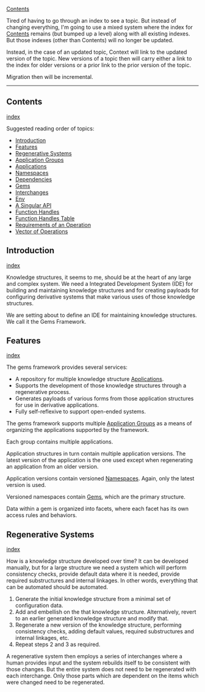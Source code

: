 [Contents](../../Contents.md)

Tired of having to go through an index to see a topic. But instead of changing everything, I'm going to use a mixed system where the index for [Contents](../../Contents.md) remains (but bumped up a level) along with all existing indexes. But those indexes (other than Contents) will no longer be updated.

Instead, in the case of an updated topic, Context will link to the updated version of the topic. New versions of a topic then will carry either a link to the index for older versions or a prior link to the prior version of the topic.

Migration then will be incremental.

---

## Contents
[index](../../Contents.md)

Suggested reading order of topics:

- [Introduction](May-12-2022.md#Introduction)
- [Features](May-12-2022.md#Features)
- [Regenerative Systems](May-12-2022.md#Regenerative%20Systems)
- [Application Groups](../../Older%20Topic%20Indexes/Application%20Groups.md)
- [Applications](../../Older%20Topic%20Indexes/Applications.md)
- [Namespaces](../../Older%20Topic%20Indexes/Namespaces.md)
- [Dependencies](../../Older%20Topic%20Indexes/Dependencies.md)
- [Gems](../../Older%20Topic%20Indexes/Gems.md)
- [Interchanges](../../Older%20Topic%20Indexes/Interchanges.md)
- [Env](../../Older%20Topic%20Indexes/Env.md)
- [A Singular API](../../Older%20Topic%20Indexes/A%20Singular%20API.md)
- [Function Handles](../../Older%20Topic%20Indexes/Function%20Handles.md)
- [Function Handles Table](../../Older%20Topic%20Indexes/Function%20Handles%20Table.md)
- [Requirements of an Operation](../../Older%20Topic%20Indexes/Requirements%20of%20an%20Operation.md)
- [Vector of Operations](../../Older%20Topic%20Indexes/Vector%20of%20Operations.md)

## Introduction
[index](../../Older%20Topic%20Indexes/Introduction.md)

Knowledge structures, it seems to me, should be at the heart of any large and complex system. We need a Integrated Development System (IDE) for building and maintaining knowledge structures and for creating payloads for configuring derivative systems that make various uses of those knowledge structures.

 We are setting about to define an IDE for maintaining knowledge structures. We call it the Gems Framework.

## Features
[index](../../Older%20Topic%20Indexes/Gems%20Framework.md)

The gems framework provides several services:

- A repository for multiple knowledge structure [Applications](../../Older%20Topic%20Indexes/Applications.md).
- Supports the development of those knowledge structures through a regenerative process.
- Generates payloads of various forms from those application structures for use in derivative applications.
- Fully self-reflexive to support open-ended systems.

The gems framework supports multiple [Application Groups](../../Older%20Topic%20Indexes/Application%20Groups.md) as a means of organizing the applications supported by the framework.

Each group contains multiple applications.

Application structures in turn contain multiple application versions. The latest version of the application is the one used except when regenerating an application from an older version.

Application versions contain versioned [Namespaces](../../Older%20Topic%20Indexes/Namespaces.md). Again, only the latest version is used.

Versioned namespaces contain [Gems](../../Older%20Topic%20Indexes/Gems.md), which are the primary structure.  

Data within a gem is organized into facets, where each facet has its own access rules and behaviors.


## Regenerative Systems
[index](../../Older%20Topic%20Indexes/Regenerative%20Systems.md)

How is a knowledge structure developed over time? It can be developed manually, but for a large structure we need a system which will perform consistency checks, provide default data where it is needed, provide required substructures and internal linkages. In other words, everything that can be automated should be automated.

1. Generate the initial knowledge structure from a minimal set of configuration data.
2. Add and embellish on the that knowledge structure. Alternatively, revert to an earlier generated knowledge structure and modify that.
3. Regenerate a new version of the knowledge structure, performing consistency checks, adding default values, required substructures and internal linkages, etc.
4. Repeat steps 2 and 3 as required.

A regenerative system then employs a series of interchanges where a human provides input and the system rebuilds itself to be consistent with those changes. But the entire system does not need to be regenerated with each interchange. Only those parts which are dependent on the items which were changed need to be regenerated.